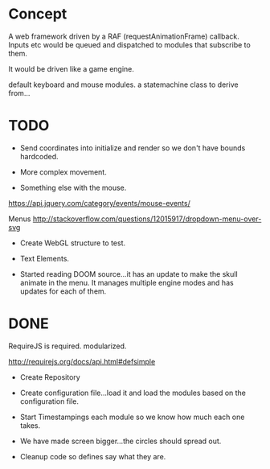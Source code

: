 
# Concept

A web framework driven by a RAF (requestAnimationFrame) callback.
Inputs etc would be queued and dispatched to modules that subscribe to them.

It would be driven like a game engine.

default keyboard and mouse modules.
a statemachine class to derive from...

# TODO

+ Send coordinates into initialize and render so we don't have bounds hardcoded.

+ More complex movement.

+ Something else with the mouse.

https://api.jquery.com/category/events/mouse-events/

Menus
http://stackoverflow.com/questions/12015917/dropdown-menu-over-svg


+ Create WebGL structure to test.

+ Text Elements.

+ Started reading DOOM source...it has an update to make the skull animate in the menu.  It manages multiple engine modes and has updates for each of them.


# DONE

RequireJS is required.
modularized.

http://requirejs.org/docs/api.html#defsimple

+ Create Repository

+ Create configuration file...load it and load the modules based on the configuration file.

+ Start Timestampings each module so we know how much each one takes.

+ We have made screen bigger...the circles should spread out.

+ Cleanup code so defines say what they are.
